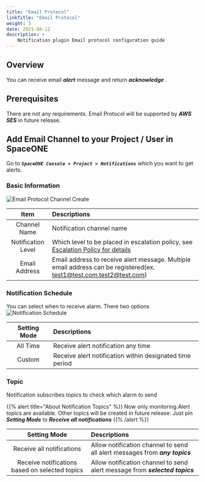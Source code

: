 ```yaml
---
title: "Email Protocol"
linkTitle: "Email Protocol"
weight: 3
date: 2021-08-12
description: >
    Notification plugin Email protocol configuration guide
---
```


## Overview
You can receive email _**alert**_ message and return _**acknowledge**_ .

## Prerequisites
There are not any requirements.
Email Protocol will be supported by _**AWS SES**_ in future release.

## Add Email Channel to your Project / User in SpaceONE
Go to _**`SpaceONE Console > Project > Notifications`**_ which you want to get alerts.

### Basic Information
![Email Protocol Channel Create](/docs/guides/user_guide/notification/notification_img/email_protocol_01.png)

|Item|Descriptions|
|:--:|:--|
|Channel Name|Notification channel name|
|Notification Level|Which level to be placed in escalation policy, see [Escalation Policy for details](/docs/guides/admin_guide/monitoring/alert_manager/escalation-policy/)|
|Email Address|Email address to receive alert message. Multiple email address can be registered(ex. test1@test.com,test2@test.com)|


### Notification Schedule
You can select when to receive alarm. There two options
![Notification Schedule](/docs/guides/user_guide/notification/notification_img/notification_img_01.png)

|Setting Mode|Descriptions|
|:--:|:--|
|All Time|Receive alert notification any time|
|Custom|Receive alert notification within designated time period|

### Topic
Notification subscribes topics to check which alarm to send

{{% alert title="About Notification Topics" %}}
Now only monitoring.Alert topics are available. Other topics will be created in future release.
Just pin _**Setting Mode**_ to _**Receive all notifications**_
{{% /alert %}}

|Setting Mode|Descriptions|
|:--:|:--|
|Receive all notifications|Allow notification channel to send all alert messages from _**any topics**_|
|Receive notifications based on selected topics|Allow notification channel to send alert message from _**selected topics**_|

